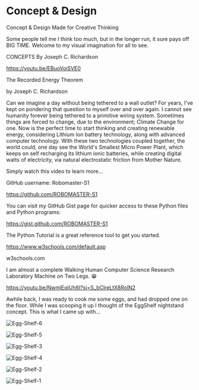 # Concept & Design
Concept &amp; Design Made for Creative Thinking

Some people tell me I think too much, but in the longer run, it sure pays off BIG TIME. Welcome to my visual imagination for all to see.

CONCEPTS By Joseph C. Richardson

https://youtu.be/EBuoVoiSVE0

The Recorded Energy Theorem 

by Joseph C. Richardson

Can we imagine a day without being tethered to a wall outlet? For years, I've kept on pondering that question to myself over and over again. I cannot see humanity forever being tethered to a primitive wiring system. Sometimes things are forced to change, due to the environment; Climate Change for one. Now is the perfect time to start thinking and creating renewable energy, considering Lithium Ion battery technology, along with advanced computer technology. With these two technologies coupled together, the world could, one day see the World's Smallest Micro Power Plant, which keeps on self recharging its lithium ionic batteries, while creating digital watts of electricity, via natural electrostatic friction from Mother Nature.

Simply watch this video to learn more...

GitHub username: Robomaster-S1

https://github.com/ROBOMASTER-S1

You can visit my GitHub Gist page for quicker access to these Python files and Python programs:

https://gist.github.com/ROBOMASTER-S1

The Python Tutorial is a great reference tool to get you started.

https://www.w3schools.com/default.asp

w3schools.com

I am almost a complete Walking Human Computer Science Research Laboratory
Machine on Two Legs. 😁

https://youtu.be/NwmlEqiUh6I?si=S_bClreLtX8RolN2

Awhile back, I was ready to cook me some eggs, and had dropped one on the floor. While I was scooping it up
I thought of the EggShelf nightstand concept. This is what I came up with...

![Egg-Shelf-6](https://github.com/The-Relaxation-Lounge/Concept-Design/assets/34896540/7482614f-58ea-446b-96f3-83eaf2d2c555)

![Egg-Shelf-5](https://github.com/The-Relaxation-Lounge/Concept-Design/assets/34896540/92601fd6-a6a4-491a-a3a6-5c64691751fc)

![Egg-Shelf-3](https://github.com/The-Relaxation-Lounge/Concept-Design/assets/34896540/7d014cbf-a77d-4b9d-b22a-501767109718)

![Egg-Shelf-4](https://github.com/The-Relaxation-Lounge/Concept-Design/assets/34896540/2c23025a-68d5-47a0-aa7f-e432e726e41d)

![Egg-Shelf-2](https://github.com/The-Relaxation-Lounge/Concept-Design/assets/34896540/931a2cf7-6225-496e-a1b8-579cdb179e15)

![Egg-Shelf-1](https://github.com/The-Relaxation-Lounge/Concept-Design/assets/34896540/6f5bac8f-2bf1-4fc3-ba63-19de2c955ed4)
